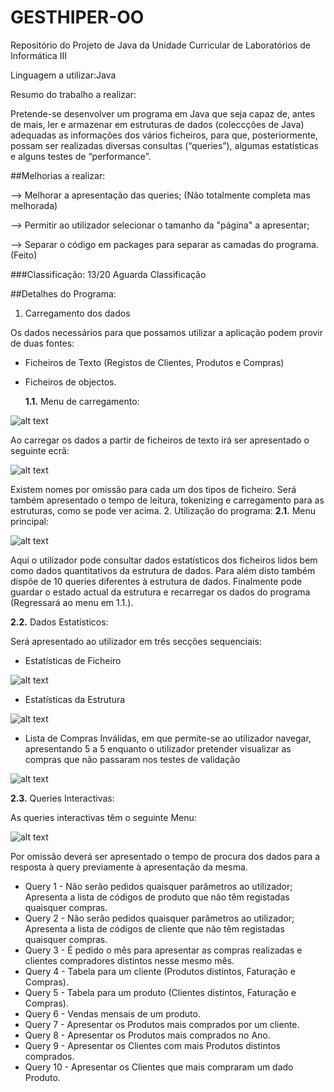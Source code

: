 # GESTHIPER-OO
Repositório do Projeto de Java da Unidade Curricular de Laboratórios de Informática III

Linguagem a utilizar:Java

Resumo do trabalho a realizar:

Pretende-se desenvolver um programa em Java que seja capaz de, antes de mais, ler
e armazenar em estruturas de dados (coleccções de Java) adequadas as informações
dos vários ficheiros, para que, posteriormente, possam ser realizadas diversas
consultas (“queries”), algumas estatísticas e alguns testes de “performance”.

##Melhorias a realizar:

--> Melhorar a apresentação das queries; (Não totalmente completa mas melhorada)

--> Permitir ao utilizador selecionar o tamanho da "página" a apresentar;

--> Separar o código em packages para separar as camadas do programa. (Feito)


###Classificação: 13/20 Aguarda Classificação

##Detalhes do Programa:
1. Carregamento dos dados

Os dados necessários para que possamos utilizar a aplicação podem provir de duas fontes:

* Ficheiros de Texto (Registos de Clientes, Produtos e Compras)
* Ficheiros de objectos.

  **1.1.** Menu de carregamento:

![alt text](http://i.imgur.com/wzC61qO.png "Menu de Carregamento")

Ao carregar os dados a partir de ficheiros de texto irá ser apresentado o seguinte ecrã:

![alt text](http://i.imgur.com/TIx8TJE.png "Carregamento de Ficheiros")

Existem nomes por omissão para cada um dos tipos de ficheiro. Será também apresentado o tempo de leitura, tokenizing e carregamento para as estruturas, como se pode ver acima.
2. Utilização do programa:
  **2.1.** Menu principal:
  
![alt text](http://i.imgur.com/wXshYP9.png "Menu Principal")

Aqui o utilizador pode consultar dados estatísticos dos ficheiros lidos bem como dados quantitativos da estrutura de dados. Para além disto também dispõe de 10 queries diferentes à estrutura de dados. Finalmente pode guardar o estado actual da estrutura e recarregar os dados do programa (Regressará ao menu em 1.1.).

  **2.2.** Dados Estatísticos:
  
Será apresentado ao utilizador em três secções sequenciais:
* Estatísticas de Ficheiro

![alt text](http://i.imgur.com/SxozWVu.png "Estatísticas dos últimos ficheiros lidos") 

* Estatísticas da Estrutura
 
![alt text](http://i.imgur.com/oLAlOII.png "Estatísticas da estrutura de dados")

* Lista de Compras Inválidas, em que permite-se ao utilizador navegar, apresentando 5 a 5 enquanto o utilizador pretender visualizar as compras que não passaram nos testes de validação

![alt text](http://i.imgur.com/qbnlhS8.png "Estatísticas da estrutura de dados")

 **2.3.** Queries Interactivas:

As queries interactivas têm o seguinte Menu:

![alt text](http://i.imgur.com/k1xssNU.png "Menu Queries Interactivas")

Por omissão deverá ser apresentado o tempo de procura dos dados para a resposta à query previamente à apresentação da mesma.

* Query 1 - Não serão pedidos quaisquer parâmetros ao utilizador; Apresenta a lista de códigos de produto que não têm registadas quaisquer compras.
* Query 2 - Não serão pedidos quaisquer parâmetros ao utilizador; Apresenta a lista de códigos de cliente que não têm registadas quaisquer compras.
* Query 3 - É pedido o mês para apresentar as compras realizadas e clientes compradores distintos nesse mesmo mês.
* Query 4 - Tabela para um cliente (Produtos distintos, Faturação e Compras).
* Query 5 - Tabela para um produto (Clientes distintos, Faturação e Compras).
* Query 6 - Vendas mensais de um produto.
* Query 7 - Apresentar os Produtos mais comprados por um cliente.
* Query 8 - Apresentar os Produtos mais comprados no Ano.
* Query 9 - Apresentar os Clientes com mais Produtos distintos comprados.
* Query 10 - Apresentar os Clientes que mais compraram um dado Produto.

  

